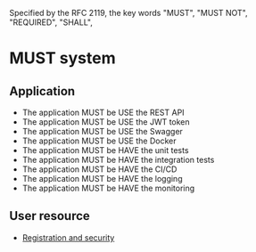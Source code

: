 Specified by the RFC 2119, the key words "MUST", "MUST NOT", "REQUIRED", "SHALL",

# MUST system

## Application

- The application MUST be USE the REST API
- The application MUST be USE the JWT token
- The application MUST be USE the Swagger
- The application MUST be USE the Docker
- The application MUST be HAVE the unit tests
- The application MUST be HAVE the integration tests
- The application MUST be HAVE the CI/CD
- The application MUST be HAVE the logging
- The application MUST be HAVE the monitoring

##  User resource
- [Registration and security](docs/resources/user/registration_security.md)